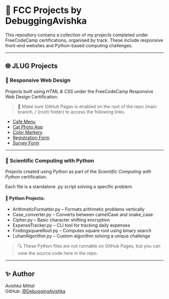 # 🧠 FCC Projects by DebuggingAvishka

This repository contains a collection of my projects completed under FreeCodeCamp certifications, organised by track. These include responsive front-end websites and Python-based computing challenges.

---

## 🌐 JLUG Projects

### 📁 Responsive Web Design  
Projects built using *HTML & CSS* under the FreeCodeCamp Responsive Web Design Certification.  

> 📢 Make sure GitHub Pages is enabled on the root of the repo (main branch, / (root) folder) to access the following links.

- [Cafe Menu](https://github.com/debuggingAvishka/FCC-projects/tree/main/JLUG%20Projects/Responsive%20Web%20Design/Cafe%20Menu)
- [Cat Photo App](https://github.com/debuggingAvishka/FCC-projects/tree/main/JLUG%20Projects/Responsive%20Web%20Design/Cat%20Photo%20App)
- [Color Markers](https://github.com/debuggingAvishka/FCC-projects/tree/main/JLUG%20Projects/Responsive%20Web%20Design/Color%20Markers)
- [Registration Form](https://github.com/debuggingAvishka/FCC-projects/tree/main/JLUG%20Projects/Responsive%20Web%20Design/Registration%20Form)
- [Survey Form](https://github.com/debuggingAvishka/FCC-projects/tree/main/JLUG%20Projects/Responsive%20Web%20Design/Survey%20Form)

---

### 🧮 Scientific Computing with Python  
Projects created using Python as part of the *Scientific Computing with Python* certification.

Each file is a standalone .py script solving a specific problem.

#### 🐍 Python Projects:
- ArithmeticFormatter.py – Formats arithmetic problems vertically
- Case_converter.py – Converts between camelCase and snake_case
- Cipher.py – Basic character shifting encryption
- ExpenseTracker.py – CLI tool for tracking daily expenses
- FindingsquareRoot.py – Computes square root using binary search
- LuhanAlgorithm.py – Custom algorithm solving a unique challenge

> 🔍 These Python files are not runnable on GitHub Pages, but you can view the source code here in the repo.

---

## ✨ Author
*Avishka Mittal*  
GitHub: [@DebuggingAvishka](https://github.com/DebuggingAvishka)
